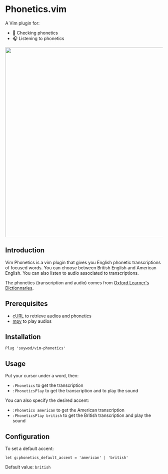 # Phonetics.vim

A Vim plugin for:
 - 📖 Checking phonetics
 - 🎧 Listening to phonetics

<p align="center">
<img width="607" src="https://user-images.githubusercontent.com/10437171/45259164-32160300-b3c6-11e8-8cb2-48f448163391.gif"></img>
</p>

## Introduction

Vim Phonetics is a vim plugin that gives you English phonetic transcriptions of
focused words.  You can choose between British English and American English.
You can also listen to audio associated to transcriptions.

The phonetics (transcription and audio) comes from [Oxford Learner's
Dictionnaries](https://www.oxfordlearnersdictionaries.com/).

## Prerequisites

 - [cURL](https://curl.haxx.se/) to retrieve audios and phonetics
 - [mpv](https://mpv.io/) to play audios

## Installation

```vim
Plug 'soywod/vim-phonetics'
```

## Usage

Put your cursor under a word, then:

 - `:Phonetics` to get the transcription
 - `:PhoneticsPlay` to get the transcription and to play the sound

You can also specify the desired accent:

 - `:Phonetics american` to get the American transcription
 - `:PhoneticsPlay british` to get the British transcription and play the sound

## Configuration

To set a default accent:

```vim
let g:phonetics_default_accent = 'american' | 'british'
```

Default value: `british`

